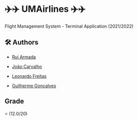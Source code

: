 # ✈️✈️ UMAirlines ✈️✈️

Flight Management System - Terminal Application (2021/2022)

## 🛠 Authors

* [Rui Armada](https://github.com/RuiArmada)

* [João Carvalho](https://github.com/joaoca93166)

* [Leonardo Freitas](https://github.com/Leonardo1924)

* [Guilherme Gonçalves](https://github.com/Trenion)

## Grade

⭐ (12.0/20)
